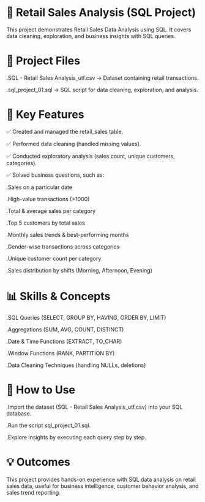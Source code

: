 # 🛒 Retail Sales Analysis (SQL Project)

This project demonstrates Retail Sales Data Analysis using SQL.
It covers data cleaning, exploration, and business insights with SQL queries.

# 📂 Project Files

.SQL - Retail Sales Analysis_utf.csv → Dataset containing retail transactions.

.sql_project_01.sql → SQL script for data cleaning, exploration, and analysis.

# 🔑 Key Features

✅ Created and managed the retail_sales table.

✅ Performed data cleaning (handled missing values).

✅ Conducted exploratory analysis (sales count, unique customers, categories).

✅ Solved business questions, such as:

.Sales on a particular date

.High-value transactions (>1000)

.Total & average sales per category

.Top 5 customers by total sales

.Monthly sales trends & best-performing months

.Gender-wise transactions across categories

.Unique customer count per category

.Sales distribution by shifts (Morning, Afternoon, Evening)

 # 📊 Skills & Concepts

.SQL Queries (SELECT, GROUP BY, HAVING, ORDER BY, LIMIT)

.Aggregations (SUM, AVG, COUNT, DISTINCT)

.Date & Time Functions (EXTRACT, TO_CHAR)

.Window Functions (RANK, PARTITION BY)

.Data Cleaning Techniques (handling NULLs, deletions)

# 🚀 How to Use

.Import the dataset (SQL - Retail Sales Analysis_utf.csv) into your SQL database.

.Run the script sql_project_01.sql.

.Explore insights by executing each query step by step.

# 💡 Outcomes

This project provides hands-on experience with SQL data analysis on retail sales data, useful for business intelligence, customer behavior analysis, and sales trend reporting.
